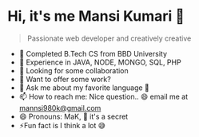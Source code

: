 # Hi, it's me Mansi Kumari :wave:
> Passionate web developer and creatively creative
- 🔭 Completed B.Tech CS from BBD University
- 🌱 Experience in JAVA, NODE, MONGO, SQL, PHP
- 👯 Looking for some collaboration
- 🤔 Want to offer some work?
- 💬 Ask me about my favorite language :thinking:
- 📫 How to reach me: Nice question.. :smile: email me at [mannsi980k@gmail.com](@mannsi980k@gmail.com)
- 😄 Pronouns: MaK, :shushing_face:	it's a secret
- :zap:Fun fact is I think a lot :sweat_smile:

